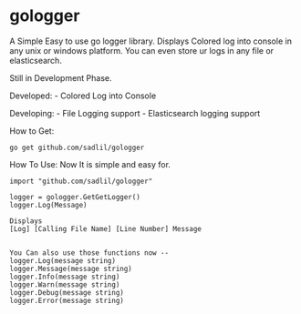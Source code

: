 # gologger

A Simple Easy to use go logger library.  Displays Colored log into console in any unix or windows platform.
You can even store ur logs in any file or elasticsearch.

Still in Development Phase. 


Developed:
    - Colored Log into Console
    

Developing:
    - File Logging support
    - Elasticsearch logging support
    
How to Get:

    go get github.com/sadlil/gologger

    
How To Use:
    Now It is simple and easy for.
    
    import "github.com/sadlil/gologger"
    
    logger = gologger.GetGetLogger()
    logger.Log(Message)
    
    Displays
    [Log] [Calling File Name] [Line Number] Message
    
    
    You Can also use those functions now --
    logger.Log(message string)
    logger.Message(message string)
    logger.Info(message string)
    logger.Warn(message string)
    logger.Debug(message string)
    logger.Error(message string)